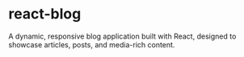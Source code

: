 # react-blog
A dynamic, responsive blog application built with React, designed to showcase articles, posts, and media-rich content. 
